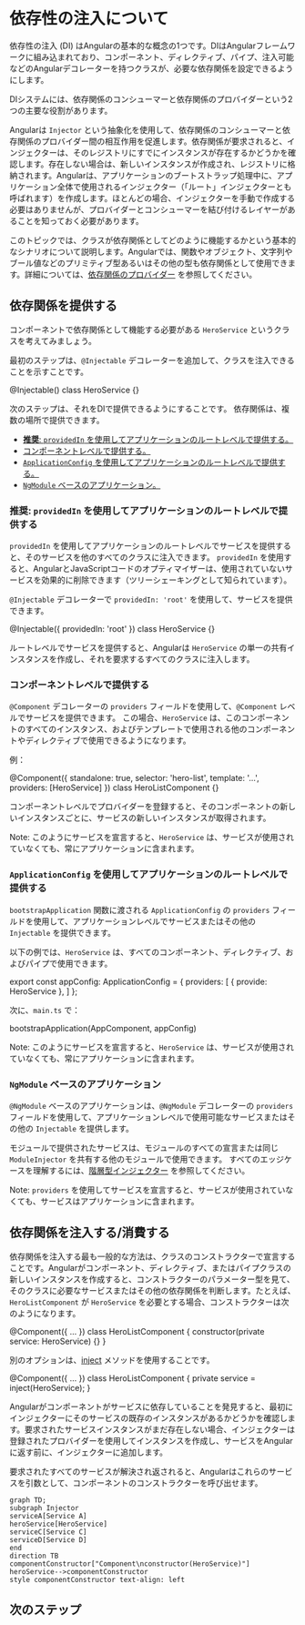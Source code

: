 # 依存性の注入について

依存性の注入 (DI) はAngularの基本的な概念の1つです。DIはAngularフレームワークに組み込まれており、コンポーネント、ディレクティブ、パイプ、注入可能などのAngularデコレーターを持つクラスが、必要な依存関係を設定できるようにします。

DIシステムには、依存関係のコンシューマーと依存関係のプロバイダーという2つの主要な役割があります。

Angularは `Injector` という抽象化を使用して、依存関係のコンシューマーと依存関係のプロバイダー間の相互作用を促進します。依存関係が要求されると、インジェクターは、そのレジストリにすでにインスタンスが存在するかどうかを確認します。存在しない場合は、新しいインスタンスが作成され、レジストリに格納されます。Angularは、アプリケーションのブートストラップ処理中に、アプリケーション全体で使用されるインジェクター（「ルート」インジェクターとも呼ばれます）を作成します。ほとんどの場合、インジェクターを手動で作成する必要はありませんが、プロバイダーとコンシューマーを結び付けるレイヤーがあることを知っておく必要があります。

このトピックでは、クラスが依存関係としてどのように機能するかという基本的なシナリオについて説明します。Angularでは、関数やオブジェクト、文字列やブール値などのプリミティブ型あるいはその他の型も依存関係として使用できます。詳細については、[依存関係のプロバイダー](guide/di/dependency-injection-providers) を参照してください。

## 依存関係を提供する

コンポーネントで依存関係として機能する必要がある `HeroService` というクラスを考えてみましょう。

最初のステップは、`@Injectable` デコレーターを追加して、クラスを注入できることを示すことです。

<docs-code language="typescript" highlight="[1]">
@Injectable()
class HeroService {}
</docs-code>

次のステップは、それをDIで提供できるようにすることです。
依存関係は、複数の場所で提供できます。

* [**推奨**: `providedIn` を使用してアプリケーションのルートレベルで提供する。](#推奨-アプリケーションのルートレベルでprovidedInを使用して提供する)
* [コンポーネントレベルで提供する。](#コンポーネントレベルで提供する)
* [`ApplicationConfig` を使用してアプリケーションのルートレベルで提供する。](#applicationconfigを使用してアプリケーションのルートレベルで提供する)
* [`NgModule` ベースのアプリケーション。](#ngmoduleベースのアプリケーション)

### **推奨**: `providedIn` を使用してアプリケーションのルートレベルで提供する

`providedIn` を使用してアプリケーションのルートレベルでサービスを提供すると、そのサービスを他のすべてのクラスに注入できます。
`providedIn` を使用すると、AngularとJavaScriptコードのオプティマイザーは、使用されていないサービスを効果的に削除できます（ツリーシェーキングとして知られています）。

`@Injectable` デコレーターで `providedIn: 'root'` を使用して、サービスを提供できます。

<docs-code language="typescript" highlight="[2]">
@Injectable({
  providedIn: 'root'
})
class HeroService {}
</docs-code>

ルートレベルでサービスを提供すると、Angularは `HeroService` の単一の共有インスタンスを作成し、それを要求するすべてのクラスに注入します。

### コンポーネントレベルで提供する

`@Component` デコレーターの `providers` フィールドを使用して、`@Component` レベルでサービスを提供できます。
この場合、`HeroService` は、このコンポーネントのすべてのインスタンス、およびテンプレートで使用される他のコンポーネントやディレクティブで使用できるようになります。

例：

<docs-code language="typescript" highlight="[5]">
@Component({
  standalone: true,
  selector: 'hero-list',
  template: '...',
  providers: [HeroService]
})
class HeroListComponent {}
</docs-code>

コンポーネントレベルでプロバイダーを登録すると、そのコンポーネントの新しいインスタンスごとに、サービスの新しいインスタンスが取得されます。

Note: このようにサービスを宣言すると、`HeroService` は、サービスが使用されていなくても、常にアプリケーションに含まれます。

### `ApplicationConfig` を使用してアプリケーションのルートレベルで提供する

`bootstrapApplication` 関数に渡される `ApplicationConfig` の `providers` フィールドを使用して、アプリケーションレベルでサービスまたはその他の `Injectable` を提供できます。

以下の例では、`HeroService` は、すべてのコンポーネント、ディレクティブ、およびパイプで使用できます。

<docs-code language="typescript" highlight="[3]">
export const appConfig: ApplicationConfig = {
    providers: [
      { provide: HeroService },
    ]
};
</docs-code>

次に、`main.ts` で：

<docs-code language="typescript">
bootstrapApplication(AppComponent, appConfig)
</docs-code>

Note: このようにサービスを宣言すると、`HeroService` は、サービスが使用されていなくても、常にアプリケーションに含まれます。

### `NgModule` ベースのアプリケーション

`@NgModule` ベースのアプリケーションは、`@NgModule` デコレーターの `providers` フィールドを使用して、アプリケーションレベルで使用可能なサービスまたはその他の `Injectable` を提供します。

モジュールで提供されたサービスは、モジュールのすべての宣言または同じ `ModuleInjector` を共有する他のモジュールで使用できます。
すべてのエッジケースを理解するには、[階層型インジェクター](guide/di/hierarchical-dependency-injection) を参照してください。

Note: `providers` を使用してサービスを宣言すると、サービスが使用されていなくても、サービスはアプリケーションに含まれます。

## 依存関係を注入する/消費する

依存関係を注入する最も一般的な方法は、クラスのコンストラクターで宣言することです。Angularがコンポーネント、ディレクティブ、またはパイプクラスの新しいインスタンスを作成すると、コンストラクターのパラメーター型を見て、そのクラスに必要なサービスまたはその他の依存関係を判断します。たとえば、`HeroListComponent` が `HeroService` を必要とする場合、コンストラクターは次のようになります。

<docs-code language="typescript" highlight="[3]">
@Component({ … })
class HeroListComponent {
  constructor(private service: HeroService) {}
}
</docs-code>

別のオプションは、[inject](api/core/inject) メソッドを使用することです。

<docs-code language="typescript" highlight="[3]">
@Component({ … })
class HeroListComponent {
  private service = inject(HeroService);
}
</docs-code>

Angularがコンポーネントがサービスに依存していることを発見すると、最初にインジェクターにそのサービスの既存のインスタンスがあるかどうかを確認します。要求されたサービスインスタンスがまだ存在しない場合、インジェクターは登録されたプロバイダーを使用してインスタンスを作成し、サービスをAngularに返す前に、インジェクターに追加します。

要求されたすべてのサービスが解決され返されると、Angularはこれらのサービスを引数として、コンポーネントのコンストラクターを呼び出せます。

```mermaid
graph TD;
subgraph Injector
serviceA[Service A]
heroService[HeroService]
serviceC[Service C]
serviceD[Service D]
end
direction TB
componentConstructor["Component\nconstructor(HeroService)"]
heroService-->componentConstructor
style componentConstructor text-align: left
```

## 次のステップ

<docs-pill-row>
  <docs-pill href="/guide/di/creating-injectable-service" title="注入可能なサービスを作成する"/>
</docs-pill-row>
